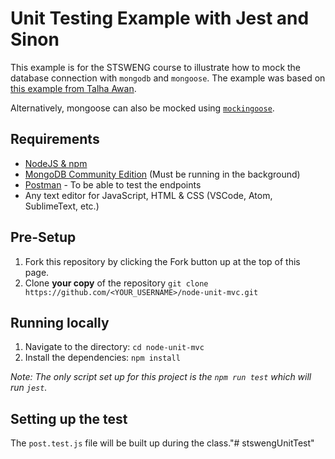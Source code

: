 # Unit Testing Example with Jest and Sinon

This example is for the STSWENG course to illustrate how to mock the database connection with `mongodb` and `mongoose`. The example was based on [this example from Talha Awan](https://www.techighness.com/post/unit-testing-expressjs-controller-part-1/).

Alternatively, mongoose can also be mocked using [`mockingoose`](https://github.com/alonronin/mockingoose).

## Requirements
* [NodeJS & npm](https://www.npmjs.com/get-npm)
* [MongoDB Community Edition](https://docs.mongodb.com/manual/administration/install-community/) (Must be running in the background)
* [Postman](https://www.postman.com/) - To be able to test the endpoints
* Any text editor for JavaScript, HTML & CSS (VSCode, Atom, SublimeText, etc.)

## Pre-Setup
1. Fork this repository by clicking the Fork button up at the top of this page.
2. Clone **your copy** of the repository `git clone https://github.com/<YOUR_USERNAME>/node-unit-mvc.git`

## Running locally
1. Navigate to the directory: `cd node-unit-mvc`
2. Install the dependencies: `npm install`

*Note: The only script set up for this project is the `npm run test` which will run `jest`.*

## Setting up the test
The `post.test.js` file will be built up during the class."# stswengUnitTest" 
